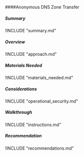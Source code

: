 
####Anonymous DNS Zone Transfer

##### Summary
!INCLUDE "summary.md"

##### Overview
!INCLUDE "approach.md"

##### Materials Needed 
!INCLUDE "materials_needed.md" 

##### Considerations
!INCLUDE "operational_security.md"

##### Walkthrough
!INCLUDE "instructions.md"

##### Recommendation
!INCLUDE "recommendations.md"